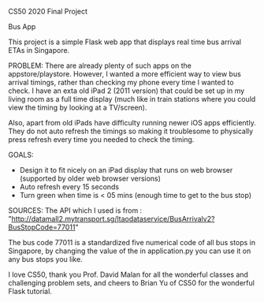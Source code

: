 CS50 2020 Final Project

Bus App

This project is a simple Flask web app that displays real time bus arrival ETAs
in Singapore.

PROBLEM:
There are already plenty of such apps on the appstore/playstore.
However, I wanted a more efficient way to view bus arrival timings, rather than
checking my phone every time I wanted to check. I have an exta old iPad 2 (2011 version)
that could be set up in my living room as a full time display (much like in train stations
where you could view the timing by looking at a TV/screen).

Also, apart from old iPads have difficulty running newer iOS apps efficiently. They do not
auto refresh the timings so making it troublesome to physically press refresh every time
you needed to check the timing.

GOALS:
- Design it to fit nicely on an iPad display that runs on web browser (supported by older web browser versions)
- Auto refresh every 15 seconds
- Turn green when time is < 05 mins (enough time to get to the bus stop)

SOURCES:
The API which I used is from :
"http://datamall2.mytransport.sg/ltaodataservice/BusArrivalv2?BusStopCode=77011"

The bus code 77011 is a standardized five numerical code of all bus stops in Singapore,
by changing the value of the in application.py you can use it on any bus stops you like.

I love CS50, thank you Prof. David Malan for all the wonderful classes and challenging problem sets,
and cheers to Brian Yu of CS50 for the wonderful Flask tutorial.

